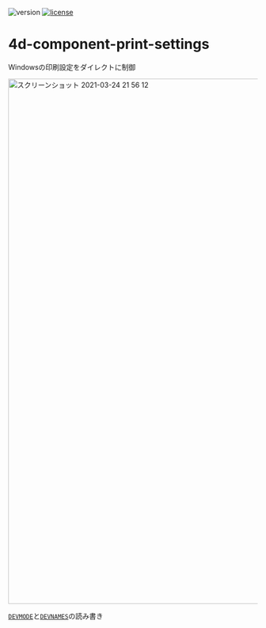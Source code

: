 ![version](https://img.shields.io/badge/version-18%2B-EB8E5F)
[![license](https://img.shields.io/github/license/miyako/4d-component-print-settings)](LICENSE)

# 4d-component-print-settings
Windowsの印刷設定をダイレクトに制御

<img width="1061" alt="スクリーンショット 2021-03-24 21 56 12" src="https://user-images.githubusercontent.com/1725068/112314045-e6a97300-8ceb-11eb-9e19-c29dce79f649.png">

[`DEVMODE`](https://docs.microsoft.com/en-us/windows/win32/api/wingdi/ns-wingdi-devmodew)と[`DEVNAMES`](https://docs.microsoft.com/en-us/windows/win32/api/commdlg/ns-commdlg-devnames)の読み書き

